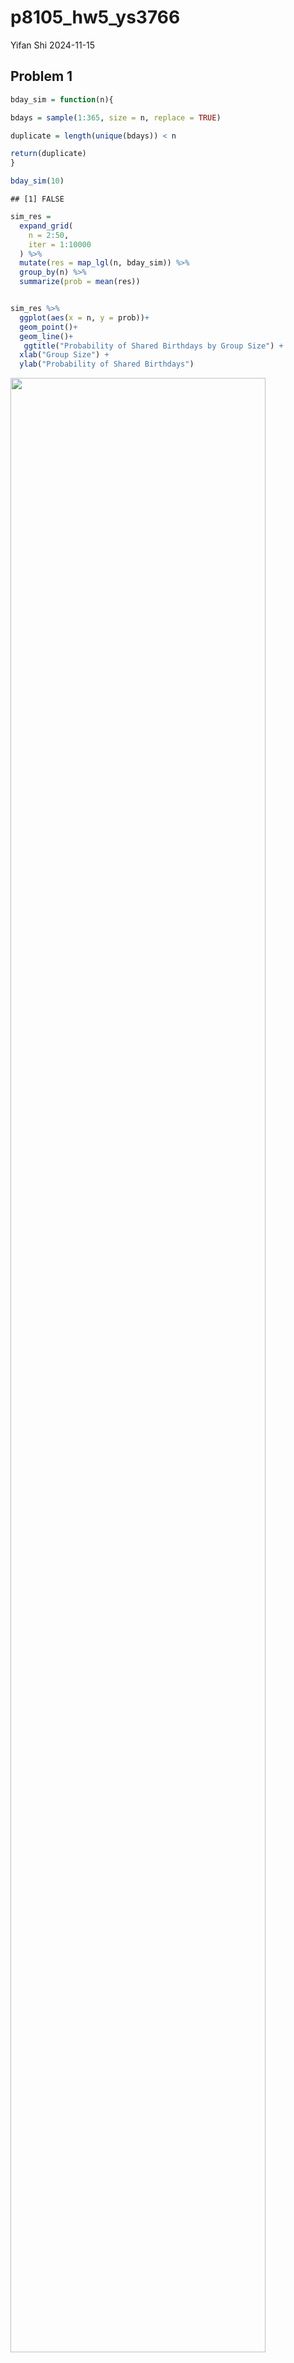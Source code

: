 p8105_hw5_ys3766
================
Yifan Shi
2024-11-15

## Problem 1

``` r
bday_sim = function(n){

bdays = sample(1:365, size = n, replace = TRUE)

duplicate = length(unique(bdays)) < n

return(duplicate)
}

bday_sim(10)
```

    ## [1] FALSE

``` r
sim_res = 
  expand_grid(
    n = 2:50,
    iter = 1:10000
  ) %>% 
  mutate(res = map_lgl(n, bday_sim)) %>% 
  group_by(n) %>% 
  summarize(prob = mean(res)) 


sim_res %>% 
  ggplot(aes(x = n, y = prob))+
  geom_point()+
  geom_line()+
   ggtitle("Probability of Shared Birthdays by Group Size") +
  xlab("Group Size") +
  ylab("Probability of Shared Birthdays")
```

<img src="p8105_hw5_ys3766_files/figure-gfm/unnamed-chunk-1-1.png" width="90%" />

The plot shows the probability of at least two people in a group sharing
a birthday, with group size ranging from 2 to 50. The probability
increased with the size of the group. The probability exceeds 50% in
group with 23 or more people, and reached ~97% in a group of 50 people.

## Problem 2

``` r
simulate_t_tests <- function(mu, n = 30, sigma = 5, n_sim = 5000) {
  t_results <- replicate(n_sim, {
    data <- rnorm(n, mean = mu, sd = sigma)
    test_result <- t.test(data, mu = 0) %>%
                   broom::tidy() %>%
                   as_tibble()
    c(mu_hat = test_result %>% pull(estimate), 
      p_value = test_result %>% pull(p.value))
  })
  tibble(mu = mu, 
         mu_hat = t_results[1, ], 
         p_value = t_results[2, ])
}

mu_values <- 0:6
simulation_results <- map_df(mu_values, ~simulate_t_tests(.x, n = 30, sigma = 5, n_sim = 5000))
```

``` r
results_summary <- simulation_results %>%
  mutate(rejected = p_value < 0.05) %>%
  group_by(mu) %>%
  summarise(
    power = mean(rejected),
    avg_mu_hat = mean(mu_hat),
    avg_mu_hat_rejected = mean(mu_hat[rejected]),
    .groups = 'drop' 
  )
```

``` r
results_summary %>% 
  ggplot(
  aes(x = mu, y = power)) +
  geom_point() +
  geom_line() +
  labs(title = "Power of the Test as a Function of True Mean (mu)",
       x = "true value of mu", y = "Power")
```

<img src="p8105_hw5_ys3766_files/figure-gfm/unnamed-chunk-4-1.png" width="90%" />

``` r
results_summary %>%  
  ggplot(aes(x = mu)) +
  geom_point(aes(y = avg_mu_hat, color = "All Samples")) +
  geom_line(aes(y = avg_mu_hat, color = "All Samples"), linetype = "dashed") +
  geom_point(aes(y = avg_mu_hat_rejected, color = "Null Reject")) +
  geom_line(aes(y = avg_mu_hat_rejected, color = "Null Reject")) +
  labs(title = "Average Estimates of Mu",
       x = "True Mean (mu)", 
       y = "Average Estimate of Mu"
       )
```

<img src="p8105_hw5_ys3766_files/figure-gfm/unnamed-chunk-5-1.png" width="90%" />

The sample average of μ across tests where the null is rejected is
typically higher than the true μ, which is especially noticeable at
lower true μ values and tends to converge as μ increases.

When the null hypothesis is rejected, it is often because the sample
mean is sufficiently extreme compared to the hypothesized mean. In cases
where μ is closer to 0, but the null is rejected, it typically means
that the sample mean was unusually high (or low), leading to an
overestimate of μ. As μ increases, the likelihood of rejecting the null
hypothesis because of random variation rather than the actual effect
(i.e., the true μ) decreases, making the estimate more accurate.

## Problem 3

``` r
homicide_df = read_csv(file = "data/homicide-data.csv", 
                       na = c("Unknown", "NA", "")) %>% 
  mutate(
    reported_date = as.Date(as.character(reported_date), 
                            format = "%y%m%d"))
```

    ## Rows: 52179 Columns: 12
    ## ── Column specification ────────────────────────────────────────────────────────
    ## Delimiter: ","
    ## chr (8): uid, victim_last, victim_first, victim_race, victim_sex, city, stat...
    ## dbl (4): reported_date, victim_age, lat, lon
    ## 
    ## ℹ Use `spec()` to retrieve the full column specification for this data.
    ## ℹ Specify the column types or set `show_col_types = FALSE` to quiet this message.

``` r
summary(homicide_df)
```

    ##      uid            reported_date        victim_last        victim_first      
    ##  Length:52179       Min.   :2020-07-01   Length:52179       Length:52179      
    ##  Class :character   1st Qu.:2020-08-07   Class :character   Class :character  
    ##  Mode  :character   Median :2020-10-03   Mode  :character   Mode  :character  
    ##                     Mean   :2020-09-24                                        
    ##                     3rd Qu.:2020-11-08                                        
    ##                     Max.   :2020-12-12                                        
    ##                     NA's   :25881                                             
    ##  victim_race          victim_age     victim_sex            city          
    ##  Length:52179       Min.   :  0.0   Length:52179       Length:52179      
    ##  Class :character   1st Qu.: 22.0   Class :character   Class :character  
    ##  Mode  :character   Median : 28.0   Mode  :character   Mode  :character  
    ##                     Mean   : 31.8                                        
    ##                     3rd Qu.: 40.0                                        
    ##                     Max.   :102.0                                        
    ##                     NA's   :2999                                         
    ##     state                lat             lon          disposition       
    ##  Length:52179       Min.   :25.73   Min.   :-122.51   Length:52179      
    ##  Class :character   1st Qu.:33.77   1st Qu.: -96.00   Class :character  
    ##  Mode  :character   Median :38.52   Median : -87.71   Mode  :character  
    ##                     Mean   :37.03   Mean   : -91.47                     
    ##                     3rd Qu.:40.03   3rd Qu.: -81.76                     
    ##                     Max.   :45.05   Max.   : -71.01                     
    ##                     NA's   :60      NA's   :60

The homicide dataset comprises 52179 homicide cases from various U.S.
cities, spanning from 2020-07-01 to 2020-12-12. Key variables include
**victim details** (name, race, age, sex), **city** and **state** of the
incident, **geographical coordinates**, and **case disposition status**.
Notably, there is a significant amount of missing data, particularly for
`reported_date` (25881 entries missing) and `victim_age` (2999 entries
missing). The disposition statuses categorize whether cases remain open
or are closed without arrest.

``` r
homicide_summary <- homicide_df %>%
  mutate(city_state = paste(city, state, sep = ", ")) %>%
  group_by(city_state) %>%
  summarise(
    total_homicides = n(),
    unsolved_homicides = sum(disposition %in% c("Closed without arrest", "Open/No arrest"), na.rm = TRUE),
    .groups = 'drop'
  ) %>% 
  filter(city_state!="Tulsa, AL")

knitr::kable(homicide_summary)
```

| city_state         | total_homicides | unsolved_homicides |
|:-------------------|----------------:|-------------------:|
| Albuquerque, NM    |             378 |                146 |
| Atlanta, GA        |             973 |                373 |
| Baltimore, MD      |            2827 |               1825 |
| Baton Rouge, LA    |             424 |                196 |
| Birmingham, AL     |             800 |                347 |
| Boston, MA         |             614 |                310 |
| Buffalo, NY        |             521 |                319 |
| Charlotte, NC      |             687 |                206 |
| Chicago, IL        |            5535 |               4073 |
| Cincinnati, OH     |             694 |                309 |
| Columbus, OH       |            1084 |                575 |
| Dallas, TX         |            1567 |                754 |
| Denver, CO         |             312 |                169 |
| Detroit, MI        |            2519 |               1482 |
| Durham, NC         |             276 |                101 |
| Fort Worth, TX     |             549 |                255 |
| Fresno, CA         |             487 |                169 |
| Houston, TX        |            2942 |               1493 |
| Indianapolis, IN   |            1322 |                594 |
| Jacksonville, FL   |            1168 |                597 |
| Kansas City, MO    |            1190 |                486 |
| Las Vegas, NV      |            1381 |                572 |
| Long Beach, CA     |             378 |                156 |
| Los Angeles, CA    |            2257 |               1106 |
| Louisville, KY     |             576 |                261 |
| Memphis, TN        |            1514 |                483 |
| Miami, FL          |             744 |                450 |
| Milwaukee, wI      |            1115 |                403 |
| Minneapolis, MN    |             366 |                187 |
| Nashville, TN      |             767 |                278 |
| New Orleans, LA    |            1434 |                930 |
| New York, NY       |             627 |                243 |
| Oakland, CA        |             947 |                508 |
| Oklahoma City, OK  |             672 |                326 |
| Omaha, NE          |             409 |                169 |
| Philadelphia, PA   |            3037 |               1360 |
| Phoenix, AZ        |             914 |                504 |
| Pittsburgh, PA     |             631 |                337 |
| Richmond, VA       |             429 |                113 |
| Sacramento, CA     |             376 |                139 |
| San Antonio, TX    |             833 |                357 |
| San Bernardino, CA |             275 |                170 |
| San Diego, CA      |             461 |                175 |
| San Francisco, CA  |             663 |                336 |
| Savannah, GA       |             246 |                115 |
| St. Louis, MO      |            1677 |                905 |
| Stockton, CA       |             444 |                266 |
| Tampa, FL          |             208 |                 95 |
| Tulsa, OK          |             583 |                193 |
| Washington, DC     |            1345 |                589 |

``` r
baltimore_result <- homicide_summary %>%
  filter(city_state == "Baltimore, MD") %>%
  summarise(prop_test_result = list(prop.test(unsolved_homicides, total_homicides))) %>%
  mutate(tidy_result = map(prop_test_result, broom::tidy)) %>%
  unnest(tidy_result) %>% 
  select(estimate,conf.low, conf.high)
  

knitr::kable(baltimore_result, 
             col.names = c("Estimate", "Lower CI", "Upper CI"),
             caption = "Proportion of Unsolved Homicides in Baltimore, MD")
```

|  Estimate |  Lower CI |  Upper CI |
|----------:|----------:|----------:|
| 0.6455607 | 0.6275625 | 0.6631599 |

Proportion of Unsolved Homicides in Baltimore, MD

``` r
unsolved_prop <-  function(unsolved, total){
  prop_test_result <- prop.test(unsolved, total)
  broom::tidy(prop_test_result) %>% 
    select(estimate, conf.low, conf.high)
}

homicide_test <- homicide_summary %>% 
  mutate(
    prop_results = purrr::map2(unsolved_homicides, total_homicides, ~unsolved_prop(.x, .y))
  ) %>%
  unnest(prop_results)

knitr::kable(homicide_test)
```

| city_state         | total_homicides | unsolved_homicides |  estimate |  conf.low | conf.high |
|:-------------------|----------------:|-------------------:|----------:|----------:|----------:|
| Albuquerque, NM    |             378 |                146 | 0.3862434 | 0.3372604 | 0.4375766 |
| Atlanta, GA        |             973 |                373 | 0.3833505 | 0.3528119 | 0.4148219 |
| Baltimore, MD      |            2827 |               1825 | 0.6455607 | 0.6275625 | 0.6631599 |
| Baton Rouge, LA    |             424 |                196 | 0.4622642 | 0.4141987 | 0.5110240 |
| Birmingham, AL     |             800 |                347 | 0.4337500 | 0.3991889 | 0.4689557 |
| Boston, MA         |             614 |                310 | 0.5048860 | 0.4646219 | 0.5450881 |
| Buffalo, NY        |             521 |                319 | 0.6122841 | 0.5687990 | 0.6540879 |
| Charlotte, NC      |             687 |                206 | 0.2998544 | 0.2660820 | 0.3358999 |
| Chicago, IL        |            5535 |               4073 | 0.7358627 | 0.7239959 | 0.7473998 |
| Cincinnati, OH     |             694 |                309 | 0.4452450 | 0.4079606 | 0.4831439 |
| Columbus, OH       |            1084 |                575 | 0.5304428 | 0.5002167 | 0.5604506 |
| Dallas, TX         |            1567 |                754 | 0.4811742 | 0.4561942 | 0.5062475 |
| Denver, CO         |             312 |                169 | 0.5416667 | 0.4846098 | 0.5976807 |
| Detroit, MI        |            2519 |               1482 | 0.5883287 | 0.5687903 | 0.6075953 |
| Durham, NC         |             276 |                101 | 0.3659420 | 0.3095874 | 0.4260936 |
| Fort Worth, TX     |             549 |                255 | 0.4644809 | 0.4222542 | 0.5072119 |
| Fresno, CA         |             487 |                169 | 0.3470226 | 0.3051013 | 0.3913963 |
| Houston, TX        |            2942 |               1493 | 0.5074779 | 0.4892447 | 0.5256914 |
| Indianapolis, IN   |            1322 |                594 | 0.4493192 | 0.4223156 | 0.4766207 |
| Jacksonville, FL   |            1168 |                597 | 0.5111301 | 0.4820460 | 0.5401402 |
| Kansas City, MO    |            1190 |                486 | 0.4084034 | 0.3803996 | 0.4370054 |
| Las Vegas, NV      |            1381 |                572 | 0.4141926 | 0.3881284 | 0.4407395 |
| Long Beach, CA     |             378 |                156 | 0.4126984 | 0.3629026 | 0.4642973 |
| Los Angeles, CA    |            2257 |               1106 | 0.4900310 | 0.4692208 | 0.5108754 |
| Louisville, KY     |             576 |                261 | 0.4531250 | 0.4120609 | 0.4948235 |
| Memphis, TN        |            1514 |                483 | 0.3190225 | 0.2957047 | 0.3432691 |
| Miami, FL          |             744 |                450 | 0.6048387 | 0.5685783 | 0.6400015 |
| Milwaukee, wI      |            1115 |                403 | 0.3614350 | 0.3333172 | 0.3905194 |
| Minneapolis, MN    |             366 |                187 | 0.5109290 | 0.4585150 | 0.5631099 |
| Nashville, TN      |             767 |                278 | 0.3624511 | 0.3285592 | 0.3977401 |
| New Orleans, LA    |            1434 |                930 | 0.6485356 | 0.6231048 | 0.6731615 |
| New York, NY       |             627 |                243 | 0.3875598 | 0.3494421 | 0.4270755 |
| Oakland, CA        |             947 |                508 | 0.5364308 | 0.5040588 | 0.5685037 |
| Oklahoma City, OK  |             672 |                326 | 0.4851190 | 0.4467861 | 0.5236245 |
| Omaha, NE          |             409 |                169 | 0.4132029 | 0.3653146 | 0.4627477 |
| Philadelphia, PA   |            3037 |               1360 | 0.4478103 | 0.4300380 | 0.4657157 |
| Phoenix, AZ        |             914 |                504 | 0.5514223 | 0.5184825 | 0.5839244 |
| Pittsburgh, PA     |             631 |                337 | 0.5340729 | 0.4942706 | 0.5734545 |
| Richmond, VA       |             429 |                113 | 0.2634033 | 0.2228571 | 0.3082658 |
| Sacramento, CA     |             376 |                139 | 0.3696809 | 0.3211559 | 0.4209131 |
| San Antonio, TX    |             833 |                357 | 0.4285714 | 0.3947772 | 0.4630331 |
| San Bernardino, CA |             275 |                170 | 0.6181818 | 0.5576628 | 0.6753422 |
| San Diego, CA      |             461 |                175 | 0.3796095 | 0.3354259 | 0.4258315 |
| San Francisco, CA  |             663 |                336 | 0.5067873 | 0.4680516 | 0.5454433 |
| Savannah, GA       |             246 |                115 | 0.4674797 | 0.4041252 | 0.5318665 |
| St. Louis, MO      |            1677 |                905 | 0.5396541 | 0.5154369 | 0.5636879 |
| Stockton, CA       |             444 |                266 | 0.5990991 | 0.5517145 | 0.6447418 |
| Tampa, FL          |             208 |                 95 | 0.4567308 | 0.3881009 | 0.5269851 |
| Tulsa, OK          |             583 |                193 | 0.3310463 | 0.2932349 | 0.3711192 |
| Washington, DC     |            1345 |                589 | 0.4379182 | 0.4112495 | 0.4649455 |

``` r
ggplot(homicide_test, aes(x = reorder(city_state, -estimate), y = estimate)) +
  geom_point() +
  geom_errorbar(aes(ymin = conf.low, ymax = conf.high), width = 0.2) +
  labs(
    title = "Proportion of Unsolved Homicides by City",
    x = "City, State",
    y = "Proportion of Unsolved Homicides"
  ) +
  theme(axis.text.x = element_text(angle = 90, hjust = 1))  
```

<img src="p8105_hw5_ys3766_files/figure-gfm/unnamed-chunk-11-1.png" width="90%" />

